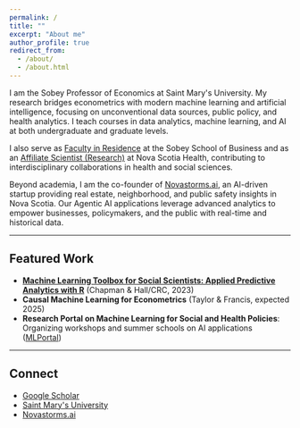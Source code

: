 ```yaml
---
permalink: /
title: ""
excerpt: "About me"
author_profile: true
redirect_from: 
  - /about/
  - /about.html
---
```


I am the Sobey Professor of Economics at Saint Mary's University. My research bridges econometrics with modern machine learning and artificial intelligence, focusing on unconventional data sources, public policy, and health analytics. I teach courses in data analytics, machine learning, and AI at both undergraduate and graduate levels.

I also serve as [Faculty in Residence](https://www.smu.ca/sobey/about/dr-yigit-aydede.html) at the Sobey School of Business and as an [Affiliate Scientist (Research)](https://innovationhub.nshealth.ca/partnering-nova-scotia-health-innovation-hub/scientific-affiliate-appointments) at Nova Scotia Health, contributing to interdisciplinary collaborations in health and social sciences.

Beyond academia, I am the co-founder of [Novastorms.ai](https://novastorms.ai), an AI-driven startup providing real estate, neighborhood, and public safety insights in Nova Scotia. Our Agentic AI applications leverage advanced analytics to empower businesses, policymakers, and the public with real-time and historical data.

---

## Featured Work

- **[Machine Learning Toolbox for Social Scientists: Applied Predictive Analytics with R](https://www.amazon.ca/Machine-Learning-Toolbox-Social-Scientists/dp/1032463953)** (Chapman & Hall/CRC, 2023)
- **Causal Machine Learning for Econometrics** (Taylor & Francis, expected 2025)
- **Research Portal on Machine Learning for Social and Health Policies**: Organizing workshops and summer schools on AI applications ([MLPortal](https://yaydede.github.io/MLPortal/))

---

## Connect

- [Google Scholar](https://scholar.google.ca/citations?user=8M2YA1QAAAAJ&hl=en)
- [Saint Mary's University](https://www.smu.ca/academics/sobey/yigit-aydede.html)
- [Novastorms.ai](https://novastorms.ai)

